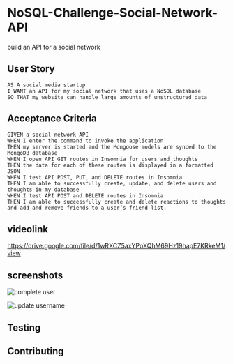 # NoSQL-Challenge-Social-Network-API
 build an API for a social network


## User Story

```
AS A social media startup
I WANT an API for my social network that uses a NoSQL database
SO THAT my website can handle large amounts of unstructured data
```


## Acceptance Criteria
```
GIVEN a social network API
WHEN I enter the command to invoke the application
THEN my server is started and the Mongoose models are synced to the MongoDB database
WHEN I open API GET routes in Insomnia for users and thoughts
THEN the data for each of these routes is displayed in a formatted JSON
WHEN I test API POST, PUT, and DELETE routes in Insomnia
THEN I am able to successfully create, update, and delete users and thoughts in my database
WHEN I test API POST and DELETE routes in Insomnia
THEN I am able to successfully create and delete reactions to thoughts and add and remove friends to a user’s friend list.  
```


## videolink

https://drive.google.com/file/d/1wRXCZ5axYPoXQhM69Hz19hapE7KRkeM1/view


## screenshots
![complete user](https://user-images.githubusercontent.com/110278837/211129657-0a981b11-41b0-41af-be46-c2b4c3f5ee7b.png)


![update username](https://user-images.githubusercontent.com/110278837/211129665-d5fca668-e798-4dc1-9dff-3404014d201e.png)



## Testing


## Contributing